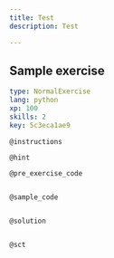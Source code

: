```yaml
---
title: Test
description: Test

---
```

## Sample exercise

```yaml
type: NormalExercise
lang: python
xp: 100
skills: 2
key: 5c3eca1ae9
```


`@instructions`

`@hint`

`@pre_exercise_code`
```{python}

```

`@sample_code`
```{python}

```

`@solution`
```{python}

```

`@sct`
```{python}

```
